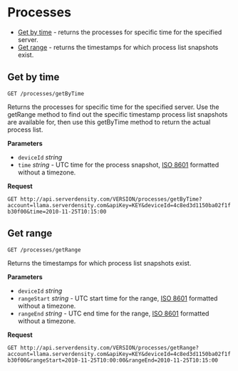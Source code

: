 Processes
===

* [Get by time](#get-by-time) - returns the processes for specific time for the specified server.
* [Get range](#get-range) - returns the timestamps for which process list snapshots exist.


Get by time
--
`GET /processes/getByTime`

Returns the processes for specific time for the specified server. Use the getRange method to find out the specific timestamp process list snapshots are available for, then use this getByTime method to return the actual process list.

**Parameters**

* `deviceId` *string*
* `time` *string* - UTC time for the process snapshot, [ISO 8601](http://en.wikipedia.org/wiki/ISO_8601) formatted without a timezone.

**Request**

`GET http://api.serverdensity.com/VERSION/processes/getByTime?account=llama.serverdensity.com&apiKey=KEY&deviceId=4c8ed3d1150ba02f1fb30f00&time=2010-11-25T10:15:00`


Get range
--
`GET /processes/getRange`

Returns the timestamps for which process list snapshots exist.

**Parameters**

* `deviceId` *string*
* `rangeStart` *string* - UTC start time for the range, [ISO 8601](http://en.wikipedia.org/wiki/ISO_8601) formatted without a timezone.
* `rangeEnd` *string* - UTC end time for the range, [ISO 8601](http://en.wikipedia.org/wiki/ISO_8601) formatted without a timezone.

**Request**

`GET http://api.serverdensity.com/VERSION/processes/getRange?account=llama.serverdensity.com&apiKey=KEY&deviceId=4c8ed3d1150ba02f1fb30f00&rangeStart=2010-11-25T10:00:00&rangeEnd=2010-11-25T10:15:00`